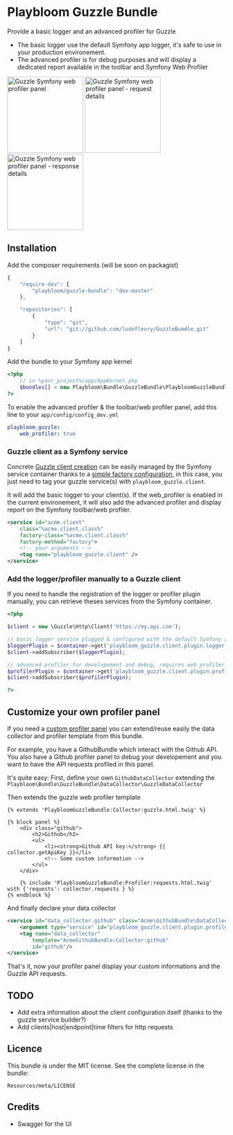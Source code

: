 # Playbloom Guzzle Bundle

Provide a basic logger and an advanced profiler for Guzzle

* The basic logger use the default Symfony app logger, it's safe to use in your production environement.
* The advanced profiler is for debug purposes and will display a dedicated report available in the toolbar and Symfony Web Profiler

<img src="https://www.evernote.com/shard/s282/sh/0d175de7-29b6-4bd6-b0b0-4d14f7447489/ca61946cc7a5eeeb07bfe820c9037019/res/170ac2f9-0dcb-4d39-b73d-7fc6a6ce2cfa/skitch.png" witdh="280" height="175" alt="Guzzle Symfony web profiler panel">
<img src="https://www.evernote.com/shard/s282/sh/5f8d3d3b-8f8f-411b-b41e-4ed399dce6e9/796213f2dfc5d3b489f95a9c5646103f/res/d55806d9-8055-40b2-8fd7-d1e1bf1b456d/skitch.png" witdh="280" height="175" alt="Guzzle Symfony web profiler panel - request details">
<img src="https://www.evernote.com/shard/s282/sh/a5f1dc50-e4f7-4048-a84e-97f9c2190f30/1327fee5e07958e14d412351cc4917ae/res/9a25fceb-f6f3-4d52-aafb-6ef4a52ffac9/skitch.png" witdh="280" height="175" alt="Guzzle Symfony web profiler panel - response details">

## Installation

Add the composer requirements (will be soon on packagist)
```javascript
{
    "require-dev": {
        "playbloom/guzzle-bundle": "dev-master"
    },

    "repositories": [
        {
            "type": "git",
            "url": "git://github.com/ludofleury/GuzzleBundle.git"
        }
    ]
}
```

Add the bundle to your Symfony app kernel
```php
<?php
    // in %your_project%/app/AppKernel.php
    $bundles[] = new Playbloom\Bundle\GuzzleBundle\PlaybloomGuzzleBundle();
?>
```

To enable the advanced profiler & the toolbar/web profiler panel, add this line to your `app/config/config_dev.yml`
```yml
playbloom_guzzle:
    web_profiler: true
```

### Guzzle client as a Symfony service

Concrete [Guzzle client creation](http://guzzlephp.org/tour/building_services.html#create-a-client) can be easily managed by the Symfony service container thanks to a [simple factory configuration](http://symfony.com/doc/current/components/dependency_injection/factories.html), in this case, you just need to tag your guzzle service(s) with `playbloom_guzzle.client`.

It will add the basic logger to your client(s). If the web_profiler is enabled in the current environement, it will also add the advanced profiler and display report on the Symfony toolbar/web profiler.

```xml
<service id="acme.client"
    class="%acme.client.class%"
    factory-class="%acme.client.class%"
    factory-method="factory">
    <!-- your arguments -->
    <tag name="playbloom_guzzle.client" />
</service>
```

### Add the logger/profiler manually to a Guzzle client

If you need to handle the registration of the logger or profiler plugin manually, you can retrieve theses services from the Symfony container.

```php
<?php

$client = new \Guzzle\Http\Client('https://my.api.com');

// basic logger service plugged & configured with the default Symfony app logger
$loggerPlugin = $container->get('playbloom_guzzle.client.plugin.logger');
$client->addSubscriber($loggerPlugin);

// advanced profiler for developement and debug, requires web_profiler to be enabled
$profilerPlugin = $container->get('playbloom_guzzle.client.plugin.profiler');
$client->addSubscriber($profilerPlugin);

?>
```

## Customize your own profiler panel

If you need a [custom profiler panel](http://symfony.com/doc/master/cookbook/profiler/data_collector.html) you can extend/reuse easily the data collector and profiler template from this bundle.

For example, you have a GithubBundle which interact with the Github API. You also have a Github profiler panel to debug your developement and you want to have the API requests profiled in this panel.

It's quite easy:
First, define your own `GithubDataCollector` extending the `Playbloom\Bundle\GuzzleBundle\DataCollector\GuzzleDataCollector`


Then extends the guzzle web profiler template
```twig
{% extends 'PlaybloomGuzzleBundle:Collector:guzzle.html.twig' %}

{% block panel %}
    <div class="github">
        <h2>Github</h2>
        <ul>
            <li><strong>Github API key:</strong> {{ collector.getApiKey }}</li>
            <!-- Some custom information -->
        </ul>
    </div>

    {% include 'PlaybloomGuzzleBundle:Profiler:requests.html.twig' with {'requests': collector.requests } %}
{% endblock %}
```

And finally declare your data collector
```xml
<service id="data_collector.github" class="Acme\GithubBundle\DataCollector\GithubDataCollector">
    <argument type="service" id="playbloom_guzzle.client.plugin.profiler"/>
    <tag name="data_collector"
        template="AcmeGithubBundle:Collector:github"
        id="github"/>
</service>
```

That's it, now your profiler panel display your custom informations and the Guzzle API requests.

## TODO

* Add extra information about the client configuration itself (thanks to the guzzle service builder?)
* Add clients|host|endpoint|time filters for http requests

## Licence

This bundle is under the MIT license. See the complete license in the bundle:

    Resources/meta/LICENSE

## Credits

* Swagger for the UI
